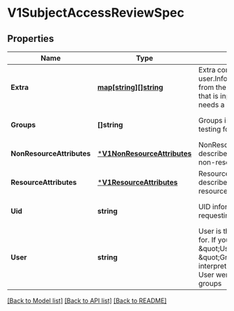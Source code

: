 # V1SubjectAccessReviewSpec

## Properties
Name | Type | Description | Notes
------------ | ------------- | ------------- | -------------
**Extra** | [**map[string][]string**](array.md) | Extra corresponds to the user.Info.GetExtra() method from the authenticator.  Since that is input to the authorizer it needs a reflection here. | [optional] [default to null]
**Groups** | **[]string** | Groups is the groups you&#39;re testing for. | [optional] [default to null]
**NonResourceAttributes** | [***V1NonResourceAttributes**](v1.NonResourceAttributes.md) | NonResourceAttributes describes information for a non-resource access request | [optional] [default to null]
**ResourceAttributes** | [***V1ResourceAttributes**](v1.ResourceAttributes.md) | ResourceAuthorizationAttributes describes information for a resource access request | [optional] [default to null]
**Uid** | **string** | UID information about the requesting user. | [optional] [default to null]
**User** | **string** | User is the user you&#39;re testing for. If you specify \&quot;User\&quot; but not \&quot;Groups\&quot;, then is it interpreted as \&quot;What if User were not a member of any groups | [optional] [default to null]

[[Back to Model list]](../README.md#documentation-for-models) [[Back to API list]](../README.md#documentation-for-api-endpoints) [[Back to README]](../README.md)


